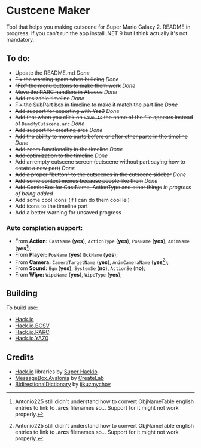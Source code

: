 # Custcene Maker
Tool that helps you making cutscene for Super Mario Galaxy 2.
README in progress. If you can't run the app install .NET 9 but I think actually it's not mandatory.

## To do:

- ~~Update the README.md~~ *Done*
- ~~Fix the warning spam when building~~ *Done*
- ~~"Fix" the menu buttons to make them work~~ *Done*
- ~~Move the RARC handlers in Abacus~~ *Done*
- ~~Add resizable timeline~~ *Done*
- ~~Fix the SubPart box in timeline to make it match the part line~~ *Done*
- ~~Add support for exporting with Yaz0~~ *Done*
- ~~Add that when you click on `Save As` the name of the file appears instead of `DemoMyCutscene.arc`~~ *Done*
- ~~Add support for creating arcs~~ *Done*
- ~~Add the ability to move parts before or after other parts in the timeline~~ *Done*
- ~~Add zoom functionality in the timeline~~ *Done*
- ~~Add optimization to the timeline~~ *Done*
- ~~Add an empty cutscene screen (cutscene without part saying how to create a new part)~~ *Done*
- ~~Add a proper "button" to the cutscenes in the cutscene sidebar~~ *Done*
- ~~Add some context menus because people like them~~ *Done*
- ~~Add ComboBox for CastName, ActionType and other things~~ *In progress of being added*
- Add some cool icons (if I can do them cool lel)
- Add icons to the timeline part
- Add a better warning for unsaved progress

### Auto completion support:

* From **Action:** `CastName` (**yes**), `ActionType` (**yes**), `PosName` (**yes**), `AnimName` (**yes**[^1]);
* From **Player:** `PosName` (**yes**) `BckName` (**yes**);
* From **Camera:** `CameraTargetName` (**yes**), `AnimCameraName` (**yes**[^1]);
* From **Sound:** `Bgm` (**yes**), `SystemSe` (**no**), `ActionSe` (**no**);
* From **Wipe:** `WipeName` (**yes**), `WipeType` (**yes**);

[^1]: Antonio225 still didn't understand how to convert ObjNameTable english entries to link to **.arc**s filenames so... Support for it might not work properly.

## Building
To build use:
- [Hack.io](https://github.com/SuperHackio/Hack.io)
- [Hack.io.BCSV](https://github.com/SuperHackio/Hack.io)
- [Hack.io.RARC](https://github.com/SuperHackio/Hack.io)
- [Hack.io.YAZ0](https://github.com/SuperHackio/Hack.io)

## Credits
- [Hack.io](https://github.com/SuperHackio/Hack.io) libraries by [Super Hackio](https://github.com/SuperHackio)
- [MessageBox.Avalonia](https://github.com/AvaloniaCommunity/MessageBox.Avalonia) by [CreateLab](https://github.com/CreateLab)
- [BidirectionalDictionary](https://github.com/iiKuzmychov/BidirectionalDictionary) by [iikuzmychov](https://github.com/iikuzmychov)
